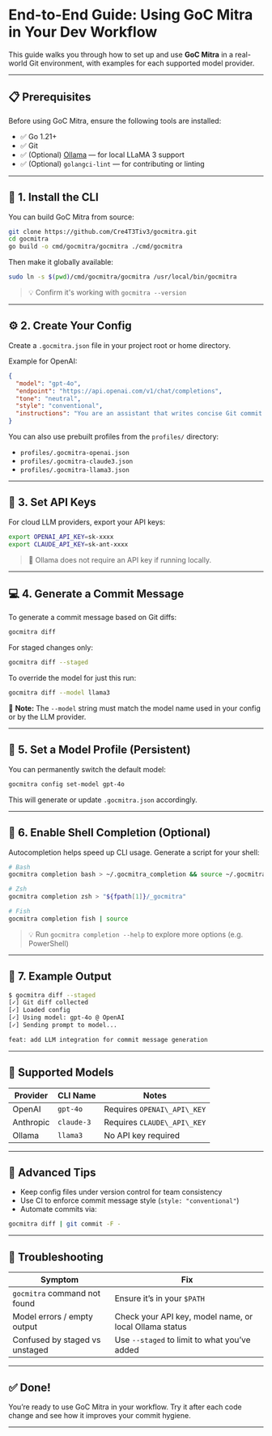 # End-to-End Guide: Using GoC Mitra in Your Dev Workflow

This guide walks you through how to set up and use **GoC Mitra** in a real-world Git environment, with examples for each supported model provider.

---

## 📋 Prerequisites

Before using GoC Mitra, ensure the following tools are installed:

- ✅ Go 1.21+  
- ✅ Git  
- ✅ (Optional) [Ollama](https://ollama.com) — for local LLaMA 3 support  
- ✅ (Optional) `golangci-lint` — for contributing or linting

---

## 🚀 1. Install the CLI

You can build GoC Mitra from source:

```bash
git clone https://github.com/Cre4T3Tiv3/gocmitra.git
cd gocmitra
go build -o cmd/gocmitra/gocmitra ./cmd/gocmitra
````

Then make it globally available:

```bash
sudo ln -s $(pwd)/cmd/gocmitra/gocmitra /usr/local/bin/gocmitra
```

> 💡 Confirm it's working with `gocmitra --version`

---

## ⚙️ 2. Create Your Config

Create a `.gocmitra.json` file in your project root or home directory.

Example for OpenAI:

```json
{
  "model": "gpt-4o",
  "endpoint": "https://api.openai.com/v1/chat/completions",
  "tone": "neutral",
  "style": "conventional",
  "instructions": "You are an assistant that writes concise Git commit messages."
}
```

You can also use prebuilt profiles from the `profiles/` directory:

* `profiles/.gocmitra-openai.json`
* `profiles/.gocmitra-claude3.json`
* `profiles/.gocmitra-llama3.json`

---

## 🔐 3. Set API Keys

For cloud LLM providers, export your API keys:

```bash
export OPENAI_API_KEY=sk-xxxx
export CLAUDE_API_KEY=sk-ant-xxxx
```

> 🧠 Ollama does not require an API key if running locally.

---

## 💻 4. Generate a Commit Message

To generate a commit message based on Git diffs:

```bash
gocmitra diff
```

For staged changes only:

```bash
gocmitra diff --staged
```

To override the model for just this run:

```bash
gocmitra diff --model llama3
```

📌 **Note:** The `--model` string must match the model name used in your config or by the LLM provider.

---

## 🔧 5. Set a Model Profile (Persistent)

You can permanently switch the default model:

```bash
gocmitra config set-model gpt-4o
```

This will generate or update `.gocmitra.json` accordingly.

---

## 🔁 6. Enable Shell Completion (Optional)

Autocompletion helps speed up CLI usage. Generate a script for your shell:

```bash
# Bash
gocmitra completion bash > ~/.gocmitra_completion && source ~/.gocmitra_completion

# Zsh
gocmitra completion zsh > "${fpath[1]}/_gocmitra"

# Fish
gocmitra completion fish | source
```

> 💡 Run `gocmitra completion --help` to explore more options (e.g. PowerShell)

---

## 🧪 7. Example Output

```bash
$ gocmitra diff --staged
[✓] Git diff collected
[✓] Loaded config
[✓] Using model: gpt-4o @ OpenAI
[✓] Sending prompt to model...

feat: add LLM integration for commit message generation
```

---

## 🧠 Supported Models

| Provider  | CLI Name   | Notes                     |
| --------- | ---------- | ------------------------- |
| OpenAI    | `gpt-4o`   | Requires `OPENAI\_API\_KEY`|
| Anthropic | `claude-3` | Requires `CLAUDE\_API\_KEY`|
| Ollama    | `llama3`   | No API key required       |

---

## 🔁 Advanced Tips

* Keep config files under version control for team consistency
* Use CI to enforce commit message style (`style: "conventional"`)
* Automate commits via:

```bash
gocmitra diff | git commit -F -
```

---

## 🧩 Troubleshooting

| Symptom                        | Fix                                                    |
| ------------------------------ | ------------------------------------------------------ |
| `gocmitra` command not found   | Ensure it’s in your `$PATH`                            |
| Model errors / empty output    | Check your API key, model name, or local Ollama status |
| Confused by staged vs unstaged | Use `--staged` to limit to what you’ve added           |

---

## ✅ Done!

You’re ready to use GoC Mitra in your workflow. Try it after each code change and see how it improves your commit hygiene.

---